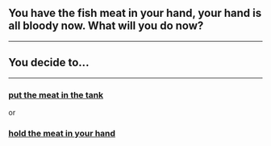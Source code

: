 ## You have the fish meat in your hand, your hand is all bloody now. What will you do now?
---
## You decide to...
---
### [put the meat in the tank](Tank.md)   
or   
### [hold the meat in your hand](Hold.md)